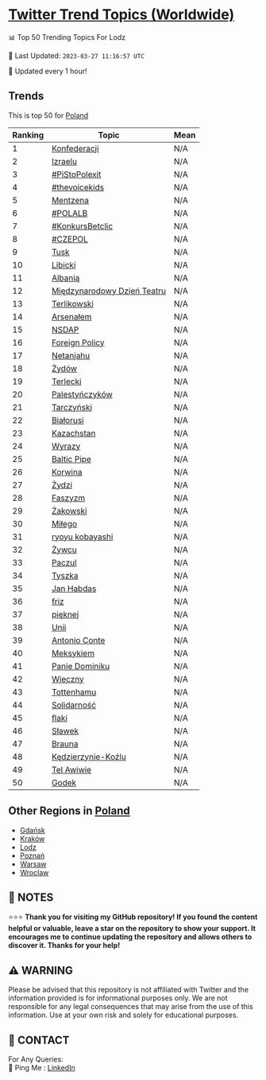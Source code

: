 [Twitter Trend Topics (Worldwide)](https://github.com/ErcinDedeoglu/Twitter-Trend-Topics)
==========


📊 Top 50 Trending Topics For Lodz

📆 Last Updated: `2023-03-27 11:16:57 UTC`

🔧 Updated every 1 hour!


## Trends

This is top 50 for [Poland](</Poland>)

| Ranking | Topic | Mean |
| ------- | ------------ | ------------ |
| 1 | [Konfederacji](http://twitter.com/search?q=Konfederacji) | N/A |
| 2 | [Izraelu](http://twitter.com/search?q=Izraelu) | N/A |
| 3 | [#PiStoPolexit](http://twitter.com/search?q=%23PiStoPolexit) | N/A |
| 4 | [#thevoicekids](http://twitter.com/search?q=%23thevoicekids) | N/A |
| 5 | [Mentzena](http://twitter.com/search?q=Mentzena) | N/A |
| 6 | [#POLALB](http://twitter.com/search?q=%23POLALB) | N/A |
| 7 | [#KonkursBetclic](http://twitter.com/search?q=%23KonkursBetclic) | N/A |
| 8 | [#CZEPOL](http://twitter.com/search?q=%23CZEPOL) | N/A |
| 9 | [Tusk](http://twitter.com/search?q=Tusk) | N/A |
| 10 | [Libicki](http://twitter.com/search?q=Libicki) | N/A |
| 11 | [Albanią](http://twitter.com/search?q=Albani%c4%85) | N/A |
| 12 | [Międzynarodowy Dzień Teatru](http://twitter.com/search?q=Mi%c4%99dzynarodowy+Dzie%c5%84+Teatru) | N/A |
| 13 | [Terlikowski](http://twitter.com/search?q=Terlikowski) | N/A |
| 14 | [Arsenałem](http://twitter.com/search?q=Arsena%c5%82em) | N/A |
| 15 | [NSDAP](http://twitter.com/search?q=NSDAP) | N/A |
| 16 | [Foreign Policy](http://twitter.com/search?q=Foreign+Policy) | N/A |
| 17 | [Netanjahu](http://twitter.com/search?q=Netanjahu) | N/A |
| 18 | [Żydów](http://twitter.com/search?q=%c5%bbyd%c3%b3w) | N/A |
| 19 | [Terlecki](http://twitter.com/search?q=Terlecki) | N/A |
| 20 | [Palestyńczyków](http://twitter.com/search?q=Palesty%c5%84czyk%c3%b3w) | N/A |
| 21 | [Tarczyński](http://twitter.com/search?q=Tarczy%c5%84ski) | N/A |
| 22 | [Białorusi](http://twitter.com/search?q=Bia%c5%82orusi) | N/A |
| 23 | [Kazachstan](http://twitter.com/search?q=Kazachstan) | N/A |
| 24 | [Wyrazy](http://twitter.com/search?q=Wyrazy) | N/A |
| 25 | [Baltic Pipe](http://twitter.com/search?q=Baltic+Pipe) | N/A |
| 26 | [Korwina](http://twitter.com/search?q=Korwina) | N/A |
| 27 | [Żydzi](http://twitter.com/search?q=%c5%bbydzi) | N/A |
| 28 | [Faszyzm](http://twitter.com/search?q=Faszyzm) | N/A |
| 29 | [Żakowski](http://twitter.com/search?q=%c5%bbakowski) | N/A |
| 30 | [Miłego](http://twitter.com/search?q=Mi%c5%82ego) | N/A |
| 31 | [ryoyu kobayashi](http://twitter.com/search?q=ryoyu+kobayashi) | N/A |
| 32 | [Żywcu](http://twitter.com/search?q=%c5%bbywcu) | N/A |
| 33 | [Paczul](http://twitter.com/search?q=Paczul) | N/A |
| 34 | [Tyszka](http://twitter.com/search?q=Tyszka) | N/A |
| 35 | [Jan Habdas](http://twitter.com/search?q=Jan+Habdas) | N/A |
| 36 | [friz](http://twitter.com/search?q=friz) | N/A |
| 37 | [pięknej](http://twitter.com/search?q=pi%c4%99knej) | N/A |
| 38 | [Unii](http://twitter.com/search?q=Unii) | N/A |
| 39 | [Antonio Conte](http://twitter.com/search?q=Antonio+Conte) | N/A |
| 40 | [Meksykiem](http://twitter.com/search?q=Meksykiem) | N/A |
| 41 | [Panie Dominiku](http://twitter.com/search?q=Panie+Dominiku) | N/A |
| 42 | [Wieczny](http://twitter.com/search?q=Wieczny) | N/A |
| 43 | [Tottenhamu](http://twitter.com/search?q=Tottenhamu) | N/A |
| 44 | [Solidarność](http://twitter.com/search?q=Solidarno%c5%9b%c4%87) | N/A |
| 45 | [flaki](http://twitter.com/search?q=flaki) | N/A |
| 46 | [Sławek](http://twitter.com/search?q=S%c5%82awek) | N/A |
| 47 | [Brauna](http://twitter.com/search?q=Brauna) | N/A |
| 48 | [Kędzierzynie-Koźlu](http://twitter.com/search?q=K%c4%99dzierzynie-Ko%c5%balu) | N/A |
| 49 | [Tel Awiwie](http://twitter.com/search?q=Tel+Awiwie) | N/A |
| 50 | [Godek](http://twitter.com/search?q=Godek) | N/A |



## Other Regions in [Poland](</Poland>)

* [Gdańsk](</Poland/Gdańsk.md>)
* [Kraków](</Poland/Kraków.md>)
* [Lodz](</Poland/Lodz.md>)
* [Poznań](</Poland/Poznań.md>)
* [Warsaw](</Poland/Warsaw.md>)
* [Wroclaw](</Poland/Wroclaw.md>)



## 📝 NOTES

⭐⭐⭐ **Thank you for visiting my GitHub repository! If you found the content helpful or valuable, leave a star on the repository to show your support. It encourages me to continue updating the repository and allows others to discover it. Thanks for your help!**


## ⚠️ WARNING

Please be advised that this repository is not affiliated with Twitter and the information provided is for informational purposes only. We are not responsible for any legal consequences that may arise from the use of this information. Use at your own risk and solely for educational purposes.


## 📨 CONTACT

 For Any Queries:  
            🏓 Ping Me : [LinkedIn](https://www.linkedin.com/in/ercindedeoglu/)
